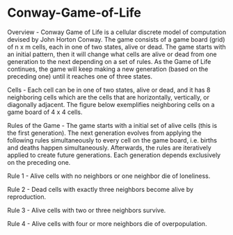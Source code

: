 # Conway-Game-of-Life
Overview - 
Conway Game of Life is a cellular discrete model of computation devised by John Horton Conway. The game consists of a game board (grid) of n x m cells, each in one of two states, alive or dead. The game starts with an initial pattern, then it will change what cells are alive or dead from one generation to the next depending on a set of rules. As the Game of Life continues, the game will keep making a new generation (based on the preceding one) until it reaches one of three states.

Cells - 
Each cell can be in one of two states, alive or dead, and it has 8 neighboring cells which are the cells that are horizontally, vertically, or diagonally adjacent. The figure below exemplifies neighboring cells on a game board of 4 x 4 cells.

Rules of the Game - 
The game starts with a initial set of alive cells (this is the first generation). The next generation evolves from applying the following rules simultaneously to every cell on the game board, i.e. births and deaths happen simultaneously. Afterwards, the rules are iteratively applied to create future generations. Each generation depends exclusively on the preceding one.

Rule 1 - 
Alive cells with no neighbors or one neighbor die of loneliness.

Rule 2 - 
Dead cells with exactly three neighbors become alive by reproduction.

Rule 3 - 
Alive cells with two or three neighbors survive.

Rule 4 - 
Alive cells with four or more neighbors die of overpopulation.
